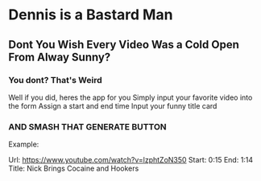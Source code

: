 # Dennis is a Bastard Man

## Dont You Wish Every Video Was a Cold Open From Alway Sunny?

### You dont? That's Weird


Well if you did, heres the app for you
Simply input your favorite video into the form
Assign a start and end time
Input your funny title card

### AND SMASH THAT GENERATE BUTTON

Example:

Url: https://www.youtube.com/watch?v=lzphtZoN350
Start: 0:15
End: 1:14
Title: Nick Brings Cocaine and Hookers
